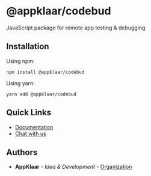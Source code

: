 # @appklaar/codebud

JavaScript package for remote app testing & debugging

## Installation

Using npm:

```
npm install @appklaar/codebud
```

Using yarn:

```
yarn add @appklaar/codebud
```

## Quick Links

* [Documentation](https://www.npmjs.com/package/@appklaar/codebud)
* [Chat with us](t.me/appklaar)


## Authors

* **AppKlaar** - *Idea & Development* - [Organization](https://www.appklaar.com/)